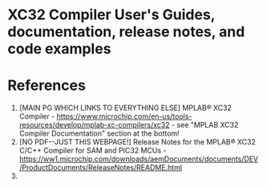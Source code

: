 
# XC32 Compiler User's Guides, documentation, release notes, and code examples


# References

1. [MAIN PG WHICH LINKS TO EVERYTHING ELSE] MPLAB® XC32 Compiler - https://www.microchip.com/en-us/tools-resources/develop/mplab-xc-compilers/xc32 - see "MPLAB XC32 Compiler Documentation" section at the bottom!
1. [NO PDF--JUST THIS WEBPAGE!] Release Notes for the MPLAB® XC32 C/C++ Compiler for SAM and PIC32 MCUs - https://ww1.microchip.com/downloads/aemDocuments/documents/DEV/ProductDocuments/ReleaseNotes/README.html
1. 
